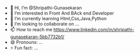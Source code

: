 - 👋 Hi, I’m @Shripathi-Gunasekaran
- 👀 I’m interested in Front And BAck end Developer 
- 🌱 I’m currently learning Html,Css,Java,Python
- 💞️ I’m looking to collaborate on ...
- 📫 How to reach me https://www.linkedin.com/in/shripathi-gunasekaran-5bb7732b1/
- 😄 Pronouns: ...
- ⚡ Fun fact: ...

<!---
Shripathi-Gunasekaran/Shripathi-Gunasekaran is a ✨ special ✨ repository because its `README.md` (this file) appears on your GitHub profile.
You can click the Preview link to take a look at your changes.
--->
